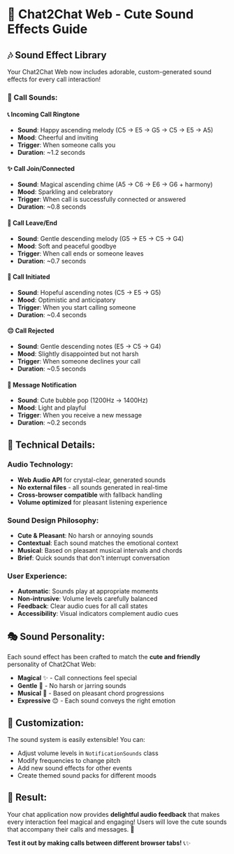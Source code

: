 # 🎵 Chat2Chat Web - Cute Sound Effects Guide

## 🎶 **Sound Effect Library**

Your Chat2Chat Web now includes adorable, custom-generated sound effects for every call interaction!

### **🔔 Call Sounds:**

#### **📞 Incoming Call Ringtone**
- **Sound**: Happy ascending melody (C5 → E5 → G5 → C5 → E5 → A5)
- **Mood**: Cheerful and inviting
- **Trigger**: When someone calls you
- **Duration**: ~1.2 seconds

#### **✨ Call Join/Connected**
- **Sound**: Magical ascending chime (A5 → C6 → E6 → G6 + harmony)
- **Mood**: Sparkling and celebratory
- **Trigger**: When call is successfully connected or answered
- **Duration**: ~0.8 seconds

#### **👋 Call Leave/End**
- **Sound**: Gentle descending melody (G5 → E5 → C5 → G4)
- **Mood**: Soft and peaceful goodbye
- **Trigger**: When call ends or someone leaves
- **Duration**: ~0.7 seconds

#### **🎵 Call Initiated**
- **Sound**: Hopeful ascending notes (C5 → E5 → G5)
- **Mood**: Optimistic and anticipatory
- **Trigger**: When you start calling someone
- **Duration**: ~0.4 seconds

#### **😔 Call Rejected**
- **Sound**: Gentle descending notes (E5 → C5 → G4)
- **Mood**: Slightly disappointed but not harsh
- **Trigger**: When someone declines your call
- **Duration**: ~0.5 seconds

#### **💬 Message Notification**
- **Sound**: Cute bubble pop (1200Hz → 1400Hz)
- **Mood**: Light and playful
- **Trigger**: When you receive a new message
- **Duration**: ~0.2 seconds

## 🎯 **Technical Details:**

### **Audio Technology:**
- **Web Audio API** for crystal-clear, generated sounds
- **No external files** - all sounds generated in real-time
- **Cross-browser compatible** with fallback handling
- **Volume optimized** for pleasant listening experience

### **Sound Design Philosophy:**
- **Cute & Pleasant**: No harsh or annoying sounds
- **Contextual**: Each sound matches the emotional context
- **Musical**: Based on pleasant musical intervals and chords
- **Brief**: Quick sounds that don't interrupt conversation

### **User Experience:**
- **Automatic**: Sounds play at appropriate moments
- **Non-intrusive**: Volume levels carefully balanced
- **Feedback**: Clear audio cues for all call states
- **Accessibility**: Visual indicators complement audio cues

## 🎭 **Sound Personality:**

Each sound effect has been crafted to match the **cute and friendly** personality of Chat2Chat Web:

- **Magical** ✨ - Call connections feel special
- **Gentle** 🌸 - No harsh or jarring sounds  
- **Musical** 🎵 - Based on pleasant chord progressions
- **Expressive** 😊 - Each sound conveys the right emotion

## 🔧 **Customization:**

The sound system is easily extensible! You can:
- Adjust volume levels in `NotificationSounds` class
- Modify frequencies to change pitch
- Add new sound effects for other events
- Create themed sound packs for different moods

## 🎉 **Result:**

Your chat application now provides **delightful audio feedback** that makes every interaction feel magical and engaging! Users will love the cute sounds that accompany their calls and messages. 🥰

**Test it out by making calls between different browser tabs!** 📞✨
